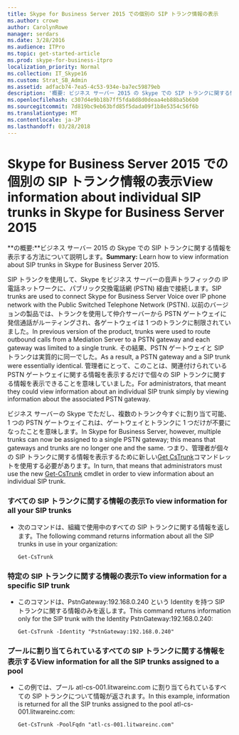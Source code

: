 ```yaml
---
title: Skype for Business Server 2015 での個別の SIP トランク情報の表示
ms.author: crowe
author: CarolynRowe
manager: serdars
ms.date: 3/28/2016
ms.audience: ITPro
ms.topic: get-started-article
ms.prod: skype-for-business-itpro
localization_priority: Normal
ms.collection: IT_Skype16
ms.custom: Strat_SB_Admin
ms.assetid: adfacb74-7ea5-4c53-934e-ba7ec59879eb
description: '概要: ビジネス サーバー 2015 の Skype での SIP トランクに関する情報を表示する方法を説明します。'
ms.openlocfilehash: c307d4e9b18b7ff5fda8d8d0deaa4eb88ba5b6b0
ms.sourcegitcommit: 7d819bc9eb63bfd85f5dada09f1b8e5354c56f6b
ms.translationtype: MT
ms.contentlocale: ja-JP
ms.lasthandoff: 03/28/2018
---
```

# <a name="view-information-about-individual-sip-trunks-in-skype-for-business-server-2015"></a><span data-ttu-id="22c90-103">Skype for Business Server 2015 での個別の SIP トランク情報の表示</span><span class="sxs-lookup"><span data-stu-id="22c90-103">View information about individual SIP trunks in Skype for Business Server 2015</span></span>
 
<span data-ttu-id="22c90-104">**の概要:**ビジネス サーバー 2015 の Skype での SIP トランクに関する情報を表示する方法について説明します。</span><span class="sxs-lookup"><span data-stu-id="22c90-104">**Summary:** Learn how to view information about SIP trunks in Skype for Business Server 2015.</span></span>
  
<span data-ttu-id="22c90-105">SIP トランクを使用して、Skype をビジネス サーバーの音声トラフィックの IP 電話ネットワークに、パブリック交換電話網 (PSTN) 経由で接続します。</span><span class="sxs-lookup"><span data-stu-id="22c90-105">SIP trunks are used to connect Skype for Business Server Voice over IP phone network with the Public Switched Telephone Network (PSTN).</span></span> <span data-ttu-id="22c90-106">以前のバージョンの製品では、トランクを使用して仲介サーバーから PSTN ゲートウェイに発信通話がルーティングされ、各ゲートウェイは 1 つのトランクに制限されていました。</span><span class="sxs-lookup"><span data-stu-id="22c90-106">In previous version of the product, trunks were used to route outbound calls from a Mediation Server to a PSTN gateway and each gateway was limited to a single trunk.</span></span> <span data-ttu-id="22c90-107">その結果、PSTN ゲートウェイと SIP トランクは実質的に同一でした。</span><span class="sxs-lookup"><span data-stu-id="22c90-107">As a result, a PSTN gateway and a SIP trunk were essentially identical.</span></span> <span data-ttu-id="22c90-108">管理者にとって、このことは、関連付けられている PSTN ゲートウェイに関する情報を表示するだけで個々の SIP トランクに関する情報を表示できることを意味していました。</span><span class="sxs-lookup"><span data-stu-id="22c90-108">For administrators, that meant they could view information about an individual SIP trunk simply by viewing information about the associated PSTN gateway.</span></span>
  
<span data-ttu-id="22c90-109">ビジネス サーバーの Skype でただし、複数のトランク今すぐに割り当て可能、1 つの PSTN ゲートウェイこれは、ゲートウェイとトランクに 1 つだけが不要になったことを意味します。</span><span class="sxs-lookup"><span data-stu-id="22c90-109">In Skype for Business Server, however, multiple trunks can now be assigned to a single PSTN gateway; this means that gateways and trunks are no longer one and the same.</span></span> <span data-ttu-id="22c90-110">つまり、管理者が個々 の SIP トランクに関する情報を表示するために新しい[Get CsTrunk](https://docs.microsoft.com/powershell/module/skype/get-cstrunk?view=skype-ps)コマンドレットを使用する必要があります。</span><span class="sxs-lookup"><span data-stu-id="22c90-110">In turn, that means that administrators must use the new [Get-CsTrunk](https://docs.microsoft.com/powershell/module/skype/get-cstrunk?view=skype-ps) cmdlet in order to view information about an individual SIP trunk.</span></span>
  
### <a name="to-view-information-for-all-your-sip-trunks"></a><span data-ttu-id="22c90-111">すべての SIP トランクに関する情報の表示</span><span class="sxs-lookup"><span data-stu-id="22c90-111">To view information for all your SIP trunks</span></span>

- <span data-ttu-id="22c90-112">次のコマンドは、組織で使用中のすべての SIP トランクに関する情報を返します。</span><span class="sxs-lookup"><span data-stu-id="22c90-112">The following command returns information about all the SIP trunks in use in your organization:</span></span>
    
  ```
  Get-CsTrunk
  ```

### <a name="to-view-information-for-a-specific-sip-trunk"></a><span data-ttu-id="22c90-113">特定の SIP トランクに関する情報の表示</span><span class="sxs-lookup"><span data-stu-id="22c90-113">To view information for a specific SIP trunk</span></span>

- <span data-ttu-id="22c90-114">このコマンドは、PstnGateway:192.168.0.240 という Identity を持つ SIP トランクに関する情報のみを返します。</span><span class="sxs-lookup"><span data-stu-id="22c90-114">This command returns information only for the SIP trunk with the Identity PstnGateway:192.168.0.240:</span></span>
    
  ```
  Get-CsTrunk -Identity "PstnGateway:192.168.0.240"
  ```

### <a name="view-information-for-all-the-sip-trunks-assigned-to-a-pool"></a><span data-ttu-id="22c90-115">プールに割り当てられているすべての SIP トランクに関する情報を表示する</span><span class="sxs-lookup"><span data-stu-id="22c90-115">View information for all the SIP trunks assigned to a pool</span></span>

- <span data-ttu-id="22c90-116">この例では、プール atl-cs-001.litwareinc.com に割り当てられているすべての SIP トランクについて情報が返されます。</span><span class="sxs-lookup"><span data-stu-id="22c90-116">In this example, information is returned for all the SIP trunks assigned to the pool atl-cs-001.litwareinc.com:</span></span>
    
  ```
  Get-CsTrunk -PoolFqdn "atl-cs-001.litwareinc.com"
  ```


